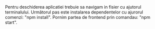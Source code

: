 Pentru deschiderea aplicatiei trebuie sa navigam in fisier cu ajutorul terminalului. Următorul pas este instalarea dependentelor cu ajurorul comenzi: "npm install".
Pornim partea de frontend prin comandau: "npm start".
